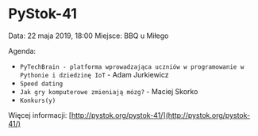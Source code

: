 PyStok-41
=========

Data: 22 maja 2019, 18:00
Miejsce: BBQ u Miłego

Agenda:

* `PyTechBrain - platforma wprowadzająca uczniów w programowanie w Pythonie i dziedzinę IoT` - Adam Jurkiewicz
* `Speed dating`
* `Jak gry komputerowe zmieniają mózg?` - Maciej Skorko
* `Konkurs(y)`

Więcej informacji: [http://pystok.org/pystok-41/](http://pystok.org/pystok-41/)
